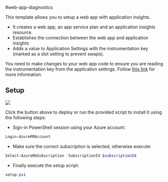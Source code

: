 #web-app-diagnostics

This template allows you to setup a web app with application insights.

- It creates a web app, an app service plan and an application insights resource.
- Establishes the connection between the web app and application insights
- Adds a value to Application Settings with the instrumentation key (marked as a slot setting to prevent swaps).

You need to make changes to your web app code to ensure you are reading the instrumentation key from the application settings. Follow [this link](https://blogs.msdn.microsoft.com/visualstudioalm/2015/01/07/application-insights-support-for-multiple-environments-stamps-and-app-versions/) for more information.

## Setup

<a href="https://portal.azure.com/#create/Microsoft.Template/uri/https%3A%2F%2Fraw.githubusercontent.com%2Fnunoms%2FAzure-Automation%2Fmaster%2FARM%2Fweb-app-insights%2FazureDeploy.json" target="_blank">
    <img src="http://azuredeploy.net/deploybutton.png"/>
</a>

Click the button above to deploy or run the provided script to install it using the following steps:

- Sign-in PowerShell session using your Azure account: 

```powershell
Login-AzureRMAccount
```
- Make sure the correct subscription is selected, otherwise execute:

```powershell
Select-AzureRmSubscription -SubscriptionId $subscriptionId
```

- Finally execute the setup script:

```powershell
setup.ps1
```
